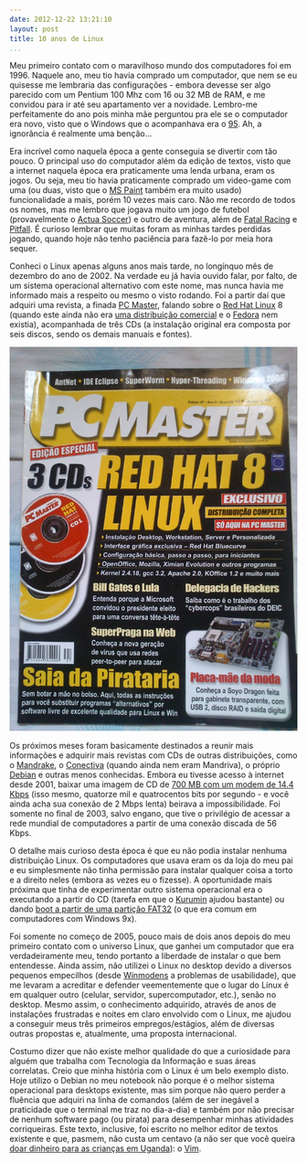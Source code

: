 ```yaml
---
date: 2012-12-22 13:21:10
layout: post
title: 10 anos de Linux
...
```


Meu primeiro contato com o maravilhoso mundo dos computadores foi em 1996. Naquele ano, meu tio havia comprado um computador, que nem se eu quisesse me lembraria das configurações - embora devesse ser algo parecido com um Pentium 100 Mhz com 16 ou 32 MB de RAM, e me convidou para ir até seu apartamento ver a novidade. Lembro-me perfeitamente do ano pois minha mãe perguntou pra ele se o computador era novo, visto que o Windows que o acompanhava era o [95](https://en.wikipedia.org/wiki/Windows_95). Ah, a ignorância é realmente uma benção...

Era incrível como naquela época a gente conseguia se divertir com tão pouco. O principal uso do computador além da edição de textos, visto que a internet naquela época era praticamente uma lenda urbana, eram os jogos. Ou seja, meu tio havia praticamente comprado um video-game com uma (ou duas, visto que o [MS Paint](https://en.wikipedia.org/wiki/Paint_(software)) também era muito usado) funcionalidade a mais, porém 10 vezes mais caro. Não me recordo de todos os nomes, mas me lembro que jogava muito um jogo de futebol (provavelmente o [Actua Soccer](https://en.wikipedia.org/wiki/Actua_Soccer)) e outro de aventura, além de [Fatal Racing](https://en.wikipedia.org/wiki/Fatal_Racing) e [Pitfall](https://en.wikipedia.org/wiki/Pitfall:_The_Mayan_Adventure). É curioso lembrar que muitas foram as minhas tardes perdidas jogando, quando hoje não tenho paciência para fazê-lo por meia hora sequer.

Conheci o Linux apenas alguns anos mais tarde, no longínquo mês de dezembro do ano de 2002. Na verdade eu já havia ouvido falar, por falto, de um sistema operacional alternativo com este nome, mas nunca havia me informado mais a respeito ou mesmo o visto rodando. Foi a partir daí que adquiri uma revista, a finada [PC Master](http://www.europanet.com.br/site/index.php?cat_id=585&pag_id=11843), falando sobre o [Red Hat Linux](https://en.wikipedia.org/wiki/Red_Hat_Linux) 8 (quando este ainda não era [uma distribuição comercial](https://en.wikipedia.org/wiki/Red_Hat_Enterprise_Linux) e o [Fedora](https://en.wikipedia.org/wiki/Fedora_(operating_system)) nem existia), acompanhada de três CDs (a instalação original era composta por seis discos, sendo os demais manuais e fontes).

![](/images/2012/pcmaster-redhat8.jpg)

Os próximos meses foram basicamente destinados a reunir mais informações e adquirir mais revistas com CDs de outras distribuições, como o [Mandrake](https://en.wikipedia.org/wiki/Mandriva_Linux#Name_changes), o [Conectiva](https://en.wikipedia.org/wiki/Conectiva) (quando ainda nem eram Mandriva), o próprio [Debian](https://en.wikipedia.org/wiki/Debian) e outras menos conhecidas. Embora eu tivesse acesso à internet desde 2001, baixar uma imagem de CD de [700 MB com um modem de 14.4 Kbps](http://www.wolframalpha.com/input/?i=700+MiB+at+14.4+Kbps) (isso mesmo, quatorze mil e quatrocentos bits por segundo - e você ainda acha sua conexão de 2 Mbps lenta) beirava a impossibilidade. Foi somente no final de 2003, salvo engano, que tive o privilégio de acessar a rede mundial de computadores a partir de uma conexão discada de 56 Kbps.

O detalhe mais curioso desta época é que eu não podia instalar nenhuma distribuição Linux. Os computadores que usava eram os da loja do meu pai e eu simplesmente não tinha permissão para instalar qualquer coisa a torto e a direito neles (embora as vezes eu o fizesse). A oportunidade mais próxima que tinha de experimentar outro sistema operacional era o executando a partir do CD (tarefa em que o [Kurumin](https://en.wikipedia.org/wiki/Kurumin) ajudou bastante) ou dando [boot a partir de uma partição FAT32](https://en.wikipedia.org/wiki/Loadlin) (o que era comum em computadores com Windows 9x).

Foi somente no começo de 2005, pouco mais de dois anos depois do meu primeiro contato com o universo Linux, que ganhei um computador que era verdadeiramente meu, tendo portanto a liberdade de instalar o que bem entendesse. Ainda assim, não utilizei o Linux no desktop devido a diversos pequenos empecilhos (desde [Winmodens](http://www.baboo.com.br/2003/05/hardmodem-x-softmodem-winmodem/) a problemas de usabilidade), que me levaram a acreditar e defender veementemente que o lugar do Linux é em qualquer outro (celular, servidor, supercomputador, etc.), senão no desktop. Mesmo assim, o conhecimento adquirido, através de anos de instalações frustradas e noites em claro envolvido com o Linux, me ajudou a conseguir meus três primeiros empregos/estágios, além de diversas outras propostas e, atualmente, uma proposta internacional.

Costumo dizer que não existe melhor qualidade do que a curiosidade para alguém que trabalha com Tecnologia da Informação e suas áreas correlatas. Creio que minha história com o Linux é um belo exemplo disto. Hoje utilizo o Debian no meu notebook não porque é o melhor sistema operacional para desktops existente, mas sim porque não quero perder a fluência que adquiri na linha de comandos (além de ser inegável a praticidade que o terminal me traz no dia-a-dia) e também por não precisar de nenhum software pago (ou pirata) para desempenhar minhas atividades corriqueiras. Este texto, inclusive, foi escrito no melhor editor de textos existente e que, pasmem, não custa um centavo (a não ser que você queira [doar dinheiro para as crianças em Uganda](http://www.vim.org/sponsor/)): o [Vim](http://blog.myhro.info/2011/11/instalando-e-configurando-o-vim-no-windows/).

